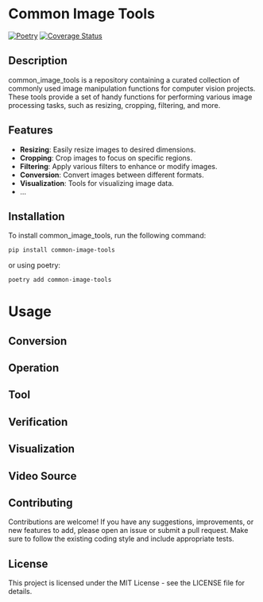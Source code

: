# Common Image Tools

[![Poetry](https://img.shields.io/endpoint?url=https://python-poetry.org/badge/v0.json)](https://python-poetry.org/)
[![Coverage Status](/reports/coverage/coverage-badge.svg?dummy=8484744)](./reports/coverage/index.html)

## Description

common_image_tools is a repository containing a curated collection of commonly used image manipulation functions for
computer vision projects. These tools provide a set of handy functions for performing various image processing tasks,
such as resizing, cropping, filtering, and more.

## Features

- **Resizing**: Easily resize images to desired dimensions.
- **Cropping**: Crop images to focus on specific regions.
- **Filtering**: Apply various filters to enhance or modify images.
- **Conversion**: Convert images between different formats.
- **Visualization**: Tools for visualizing image data.
- ...

## Installation

To install common_image_tools, run the following command:

```bash
pip install common-image-tools
```

or using poetry:

```bash
poetry add common-image-tools
```

# Usage

## Conversion

## Operation

## Tool

## Verification

## Visualization

## Video Source

## Contributing

Contributions are welcome! If you have any suggestions, improvements, or new features to add, please open an issue or
submit a pull request. Make sure to follow the existing coding style and include appropriate tests.

## License

This project is licensed under the MIT License - see the LICENSE file for details.
